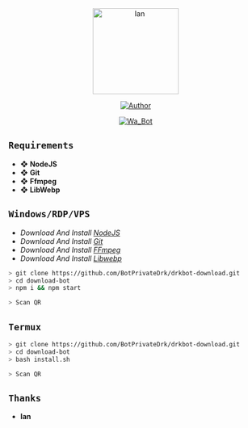 <div align="center">
<img src="https://raw.githubusercontent.com/DrkBotBase/WhatsAsenaDuplicated/master/media/gif/PicsArt_07-18-06.46.26.jpg" alt="Ian" width="170" />

</div>

<p align="center">
  <a href="https://github.com/DrkBotBase"><img title="Author" src="https://img.shields.io/badge/Author-Ian-brightgreen.svg?style=for-the-badge&logo=github" /></a>
</p>
<p align="center">
<a href="#"><img title="Wa_Bot" src="https://img.shields.io/static/v1?label=Whatsapp&message=Bot&color=brightgreen"></a>
</p>

## ```Requirements```
* ❖ **NodeJS**
* ❖ **Git**
* ❖ **Ffmpeg**
* ❖ **LibWebp**

## ```Windows/RDP/VPS```
* *Download And Install [NodeJS](https://nodejs.org/es/download/)*
* *Download And Install [Git](https://git-scm.com/downloads)*
* *Download And Install [FFmpeg](https://github.com/BtbN/FFmpeg-Builds/releases/download/autobuild-2021-10-06-12-21/ffmpeg-N-104236-g21979cf98e-win64-gpl.zip)*
* *Download And Install [Libwebp](https://developers.google.com/speed/webp/download)*
```bash
> git clone https://github.com/BotPrivateDrk/drkbot-download.git
> cd download-bot
> npm i && npm start

> Scan QR
```
## ```Termux```
```bash
> git clone https://github.com/BotPrivateDrk/drkbot-download.git
> cd download-bot
> bash install.sh

> Scan QR
```

## ```Thanks```
* **Ian**
